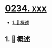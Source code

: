# [0234. xxx](https://github.com/Tdahuyou/TNotes.leetcode/tree/main/notes/0234.%20xxx)

<!-- region:toc -->

- [1. 📝 概述](#1--概述)

<!-- endregion:toc -->

## 1. 📝 概述
